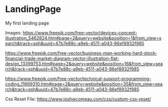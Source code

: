# LandingPage
My first landing page

Images:
https://www.freepik.com/free-vector/devices-concept-illustration_5462824.htm#page=2&query=website&position=1&from_view=search&track=sph&uuid=47b7e88c-a9eb-4511-a043-86ef8932f985

https://www.freepik.com/free-vector/business-man-working-hard-stock-financial-trade-market-diagram-vector-illustration-flat-design_13399753.htm#page=2&query=website&position=16&from_view=search&track=sph&uuid=47b7e88c-a9eb-4511-a043-86ef8932f985

https://www.freepik.com/free-vector/technical-support-programming-coding_11669310.htm#page=2&query=website&position=35&from_view=search&track=sph&uuid=47b7e88c-a9eb-4511-a043-86ef8932f985


Css Reset File:
https://www.joshwcomeau.com/css/custom-css-reset/
